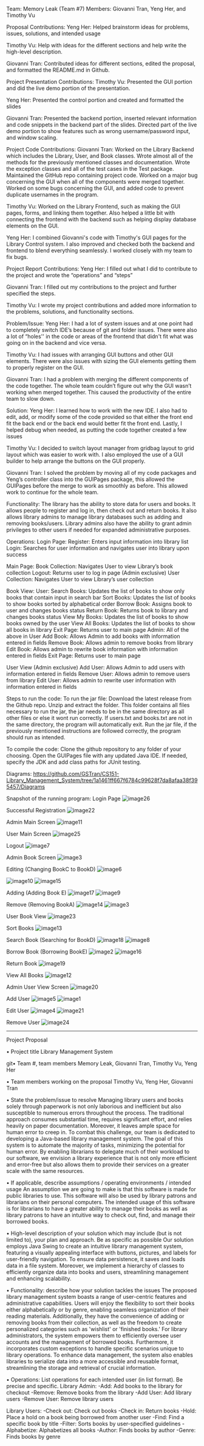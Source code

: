 Team: Memory Leak (Team #7)
Members: Giovanni Tran, Yeng Her, and Timothy Vu


Proposal Contributions:
Yeng Her: Helped brainstorm ideas for problems, issues, solutions, and intended usage

Timothy Vu: Help with ideas for the different sections and help write the high-level description. 

Giovanni Tran: Contributed ideas for different sections, edited the proposal, and formatted the README.md in Github.


Project Presentation Contributions:
Timothy Vu: Presented the GUI portion and did the live demo portion of the presentation.

Yeng Her: Presented the control portion and created and formatted the slides

Giovanni Tran: Presented the backend portion, inserted relevant information and code snippets in the backend part of the slides. Directed part of the live demo portion to show features such as wrong username/password input, and window scaling.


Project Code Contributions:
Giovanni Tran: Worked on the Library Backend which includes the Library, User, and Book classes. Wrote almost all of the methods for the previously mentioned classes and documentation. Wrote the exception classes and all of the test cases in the Test package. Maintained the GitHub repo containing project code. Worked on a major bug concerning the GUI when all of the components were merged together. Worked on some bugs concerning the GUI, and added code to prevent duplicate usernames in the program.

Timothy Vu: Worked on the Library Frontend, such as making the GUI pages, forms, and linking them together. Also helped a little bit with connecting the frontend with the backend such as helping display database elements on the GUI. 

Yeng Her: I combined Giovanni's code with Timothy's GUI pages for the Library Control system. I also improved and checked both the backend and frontend to blend everything seamlessly. I worked closely with my team to fix bugs.


Project Report Contributions:
Yeng Her: I filled out what I did to contribute to the project and wrote the “operations” and “steps”

Giovanni Tran: I filled out my contributions to the project and further specified the steps.

Timothy Vu: I wrote my project contributions and added more information to the problems, solutions, and functionality sections.


Problem/Issue:
Yeng Her: I had a lot of system issues and at one point had to completely switch IDE’s because of git and folder issues. There were also a lot of “holes'' in the code or areas of the frontend that didn't fit what was going on in the backend and vice versa. 

Timothy Vu: I had issues with arranging GUI buttons and other GUI elements. There were also issues with sizing the GUI elements getting them to properly register on the GUI.

Giovanni Tran: I had a problem with merging the different components of the code together. The whole team couldn’t figure out why the GUI wasn’t working when merged together. This caused the productivity of the entire team to slow down.


Solution:
Yeng Her: I learned how to work with the new IDE. I also had to edit, add, or modify some of the code provided so that either the front end fit the back end or the back end would better fit the front end. Lastly, I helped debug when needed, as putting the code together created a few issues

Timothy Vu: I decided to switch layout manager from gridbag layout to grid layout which was easier to work with. I also employed the use of a GUI builder to help arrange the buttons on the GUI properly. 

Giovanni Tran: I solved the problem by moving all of my code packages and Yeng’s controller class into the GUIPages package, this allowed the GUIPages before the merge to work as smoothly as before. This allowed work to continue for the whole team.


Functionality: 
The library has the ability to store data for users and books. It allows people to register and log in, then check out and return books. It also allows library admins to manage library databases such as adding and removing books/users. Library admins also have the ability to grant admin privileges to other users if needed for expanded administrative purposes.


Operations: 
Login Page:
Register: Enters input information into library list
Login: Searches for user information and navigates user into library upon success

Main Page:
Book Collection: Navigates User to view Library’s book collection
Logout: Returns user to log in page
(Admin exclusive) User Collection: Navigates User to view Library’s user collection

Book View:
User:
Search Books: Updates the list of books to show only books that contain input in search bar
Sort Books: Updates the list of books to show books sorted by alphabetical order
Borrow Book: Assigns book to user and changes books status
Return Book: Returns book to library and changes books status
View My Books: Updates the list of books to show books owned by the user
View All Books: Updates the list of books to show all books in library
Exit Page: Returns user to main page
Admin:
All of the above in User
Add Book: Allows Admin to add books with information entered in fields
Remove Book: Allows admin to remove books from library
Edit Book: Allows admin to rewrite book information with information entered in fields
Exit Page: Returns user to main page

User View (Admin exclusive)
Add User: Allows Admin to add users with information entered in fields
Remove User: Allows admin to remove users from library
Edit User: Allows admin to rewrite user information with information entered in fields

Steps to run the code:
To run the jar file:
Download the latest release from the Github repo.
Unzip and extract the folder.
This folder contains all files necessary to run the jar, the jar needs to be in the same directory as all other files or else it wont run correctly.
If users.txt and books.txt are not in the same directory, the program will automatically exit.
Run the jar file, if the previously mentioned instructions are followed correctly, the program should run as intended.

To compile the code:
Clone the github repository to any folder of your choosing.
Open the GUIPages file with any updated Java IDE.
If needed, specify the JDK and add class paths for JUnit testing.

Diagrams: 
https://github.com/GSTran/CS151-Library_Management_System/tree/1a1461ff667f6784c99628f7da8afaa38f395457/Diagrams

Snapshot of the running program:
Login Page
![image26](https://github.com/GSTran/CS151-Library_Management_System/assets/99845815/271b3a32-f0c7-4303-8985-edea969d0765)

Successful Registration
![image22](https://github.com/GSTran/CS151-Library_Management_System/assets/99845815/478f2647-0365-440a-b76a-cf5aaee61514)

Admin Main Screen
![image11](https://github.com/GSTran/CS151-Library_Management_System/assets/99845815/8f2003b5-2f47-40a0-bc0f-c7f8281993ec)

User Main Screen
![image25](https://github.com/GSTran/CS151-Library_Management_System/assets/99845815/4171f591-017c-4dd1-a756-1d08e4e82e05)

Logout
![image7](https://github.com/GSTran/CS151-Library_Management_System/assets/99845815/3e95b630-ae0d-4208-9a1f-d314412bdc7c)

Admin Book Screen
![image3](https://github.com/GSTran/CS151-Library_Management_System/assets/99845815/4e3ca6c7-c55f-4d46-a5f1-e915b6cc6346)

Editing (Changing BookC to BookD)
![image6](https://github.com/GSTran/CS151-Library_Management_System/assets/99845815/a34ec5d3-0682-4558-9da0-51ca54d0f0fa)

![image10](https://github.com/GSTran/CS151-Library_Management_System/assets/99845815/13b80a07-3c8d-4293-ad90-338fe8520b70)
![image15](https://github.com/GSTran/CS151-Library_Management_System/assets/99845815/995f16b6-932c-4bdb-acad-5d46d3974d27)

Adding (Adding Book E)
![image17](https://github.com/GSTran/CS151-Library_Management_System/assets/99845815/234916c1-e1e4-487a-94ca-c6ea4fbe77fc)
![image9](https://github.com/GSTran/CS151-Library_Management_System/assets/99845815/e5780ef5-1b1d-4cc9-8f8d-e7cfef177975)

Remove (Removing BookA)
![image14](https://github.com/GSTran/CS151-Library_Management_System/assets/99845815/86478245-5c60-483a-a9c1-b3490da70d7b)
![image3](https://github.com/GSTran/CS151-Library_Management_System/assets/99845815/1d023bc3-a128-4bd3-b48f-fb910573b63f)

User Book View
![image23](https://github.com/GSTran/CS151-Library_Management_System/assets/99845815/6417c3d1-91fe-4ebf-b027-2b3c73de2b2d)

Sort Books
![image13](https://github.com/GSTran/CS151-Library_Management_System/assets/99845815/38769a62-6d7f-411f-9fa1-89fd1c4b3492)

Search Book (Searching for BookD)
![image18](https://github.com/GSTran/CS151-Library_Management_System/assets/99845815/1a50f1de-f2d0-4d96-855e-29eb7d0033b6)
![image8](https://github.com/GSTran/CS151-Library_Management_System/assets/99845815/c3b1d7c8-46de-4694-88ee-79afe9d5a2b7)

Borrow Book (Borrowing BookE)
![image2](https://github.com/GSTran/CS151-Library_Management_System/assets/99845815/9c336031-78c6-48f9-9827-55c83492d1fb)
![image16](https://github.com/GSTran/CS151-Library_Management_System/assets/99845815/d1f82950-745d-4334-8526-d350b3fb7bde)

Return Book
![image19](https://github.com/GSTran/CS151-Library_Management_System/assets/99845815/f7fd6db5-475d-4f10-912e-427067539365)

View All Books
![image12](https://github.com/GSTran/CS151-Library_Management_System/assets/99845815/f6ce2557-8d9a-444e-b3f1-f7232390788f)

Admin User View Screen
![image20](https://github.com/GSTran/CS151-Library_Management_System/assets/99845815/5b905a71-74fc-4ccf-8e42-4cb8cdfc93c9)

Add User
![image5](https://github.com/GSTran/CS151-Library_Management_System/assets/99845815/02ad6b56-0711-4713-b124-d2d9195268dd)
![image1](https://github.com/GSTran/CS151-Library_Management_System/assets/99845815/2a03be5c-c243-48b4-b6c7-59c601127568)

Edit User
![image4](https://github.com/GSTran/CS151-Library_Management_System/assets/99845815/dcfe224a-72ee-4f0c-a306-628adde07596)
![image21](https://github.com/GSTran/CS151-Library_Management_System/assets/99845815/2e331eeb-468f-454f-826e-fd866fce3fcd)

Remove User
![image24](https://github.com/GSTran/CS151-Library_Management_System/assets/99845815/bccc25d8-70af-48d3-973b-dbb92e65ea2b)

_____________________________________________________________________________________________________________________________________________________________________________________________________________________________________________________________
Project Proposal

• Project title
Library Management System


git• Team #, team members
Memory Leak, Giovanni Tran, Timothy Vu, Yeng Her


• Team members working on the proposal
Timothy Vu, Yeng Her, Giovanni Tran


• State the problem/issue to resolve
Managing library users and books solely through paperwork is not only laborious and inefficient but also susceptible to numerous errors throughout the process. The traditional approach consumes substantial time, requires significant effort, and relies heavily on paper documentation. Moreover, it leaves ample space for human error to creep in.
To combat this challenge, our team is dedicated to developing a Java-based library management system. The goal of this system is to automate the majority of tasks, minimizing the potential for human error. By enabling librarians to delegate much of their workload to our software, we envision a library experience that is not only more efficient and error-free but also allows them to provide their services on a greater scale with the same resources.

• If applicable, describe assumptions / operating environments / intended usage
An assumption we are going to make is that this software is made for public libraries to use. This software will also be used by library patrons and librarians on their personal computers. The intended usage of this software is for librarians to have a greater ability to manage their books as well as library patrons to have an intuitive way to check out, find, and manage their borrowed books.

• High-level description of your solution which may include (but is not limited to), your plan and approach.  Be as specific as possible
Our solution employs Java Swing to create an intuitive library management system, featuring a visually appealing interface with buttons, pictures, and labels for user-friendly navigation. To ensure data persistence, it saves and loads data in a file system. Moreover, we implement a hierarchy of classes to efficiently organize data into books and users, streamlining management and enhancing scalability.


• Functionality: describe how your solution tackles the issues
The proposed library management system boasts a range of user-centric features and administrative capabilities. Users will enjoy the flexibility to sort their books either alphabetically or by genre, enabling seamless organization of their reading materials. Additionally, they have the convenience of adding or removing books from their collection, as well as the freedom to create personalized categories such as 'wishlist' or 'finished books.' For library administrators, the system empowers them to efficiently oversee user accounts and the management of borrowed books. Furthermore, it incorporates custom exceptions to handle specific scenarios unique to library operations. To enhance data management, the system also enables libraries to serialize data into a more accessible and reusable format, streamlining the storage and retrieval of crucial information.


• Operations: List operations for each intended user (in list format).  Be precise and specific.
Library Admin:
-Add: Add books to the library for checkout
-Remove: Remove books from the library
-Add User: Add library users
-Remove User: Remove library users

Library Users:
-Check out: Check out books
-Check in: Return books
-Hold: Place a hold on a book being borrowed from another user
-Find: Find a specific book by title
-Filter: Sorts books by user-specified guidelines
-Alphabetize: Alphabetizes all books
-Author: Finds books by author
-Genre: Finds books by genre
